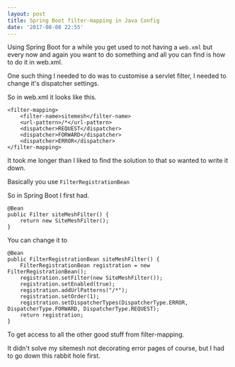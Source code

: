 ```yaml
---
layout: post
title: Spring Boot filter-mapping in Java Config
date: '2017-08-08 22:55'
---
```


Using Spring Boot for a while you get used to not having a `web.xml` but every now and again you want to do something and all you can find is how to do it in web.xml.

One such thing I needed to do was to customise a servlet filter, I needed to change it's dispatcher settings.

So in web.xml it looks like this.

```
<filter-mapping>
    <filter-name>sitemesh</filter-name>  
    <url-pattern>/*</url-pattern>   
    <dispatcher>REQUEST</dispatcher>    
    <dispatcher>FORWARD</dispatcher>
    <dispatcher>ERROR</dispatcher>
</filter-mapping>
```

It took me longer than I liked to find the solution to that so wanted to write it down.

Basically you use `FilterRegistrationBean`

So in Spring Boot I first had.

```
@Bean
public Filter siteMeshFilter() {
    return new SiteMeshFilter();
}
```

You can change it to

```
@Bean
public FilterRegistrationBean siteMeshFilter() {
    FilterRegistrationBean registration = new FilterRegistrationBean();
    registration.setFilter(new SiteMeshFilter());
    registration.setEnabled(true);
    registration.addUrlPatterns("/*");
    registration.setOrder(1);
    registration.setDispatcherTypes(DispatcherType.ERROR, DispatcherType.FORWARD, DispatcherType.REQUEST);
    return registration;
}
```

To get access to all the other good stuff from filter-mapping.

It didn't solve my sitemesh not decorating error pages of course, but I had to go down this rabbit hole first.

